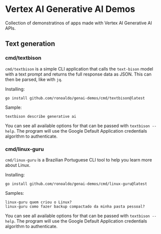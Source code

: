 # Vertex AI Generative AI Demos

Collection of demonstratinos of apps made with Vertex AI
Generative AI APIs.

## Text generation

### cmd/textbison

`cmd/textbison` is a simple CLI application that calls the
`text-bison` model with a text prompt and returns the full
response data as JSON. This can then be parsed, like with
`jq`.

Installing:

    go install github.com/ronoaldo/genai-demos/cmd/textbison@latest

Sample:

    textbison describe generative ai

You can see all available options for that can be passed with
`textbison --help`. The program will use the Google Default
Application credentials algorithm to authenticate.

### cmd/linux-guru

`cmd/linux-guru` is a Brazilian Portuguese CLI tool to help you
learn more about Linux.

Installing:

    go install github.com/ronoaldo/genai-demos/cmd/linux-guru@latest

Samples:

    linux-guru quem criou o Linux?
    linux-guru como fazer backup compactado da minha pasta pessoal?

You can see all available options for that can be passed with
`textbison --help`. The program will use the Google Default
Application credentials algorithm to authenticate.
